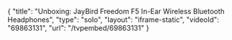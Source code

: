 {
    "title": "Unboxing: JayBird Freedom F5 In-Ear Wireless Bluetooth Headphones",
    "type": "solo",
    "layout": "iframe-static",
    "videoId": "69863131",
    "url": "\/tvpembed\/69863131"
}